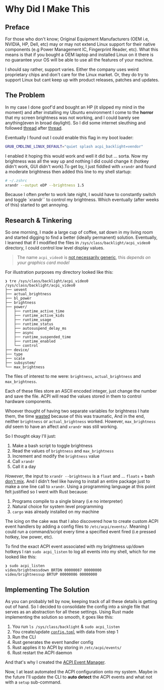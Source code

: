 # Why Did I Make This

## Preface

For those who don't know; Original Equipment Manufacturers (OEM i.e, NVIDIA, HP, Dell, etc) may or may not extend Linux support for their native components (e.g Power Management IC, Fingerprint Reader, etc). What this means is that if you bought a OEM laptop and installed Linux on it there is no guarantee your OS will be able to use all the features of your machine.

I should say rather, support varies. Either the company uses weird proprietary chips and don't care for the Linux market. Or, they do try to support Linux but cant keep up with product releases, patches and updates.

## The Problem

In my case I done goof'd and bought an HP (it slipped my mind in the moment) and after installing my Ubuntu environment I come to the **horror** that my screen brightness was not working, and I could barely see anything(even in broad daylight). So I did some internet sleuthing and followed [thread](https://askubuntu.com/questions/1230937/ubuntu-20-04-brightness-adjust-not-working) after [thread](https://askubuntu.com/questions/1406420/cant-change-brightness-on-version-22-04).

Eventually I found out I could enable this flag in my boot loader:

```bash
GRUB_CMDLINE_LINUX_DEFAULT="quiet splash acpi_backlight=vendor"
```

I enabled it hoping this would work and well it did but ... sorta. Now my brightness was all the way up and nothing I did could change it (hotkey didn't work, GUI didn't work).To get by, I just fiddled with `xrandr` and found a moderate brightness then added this line to my shell startup:

```bash
# ~/.zshrc
xrandr --output eDP --brightness 1.5
```

Because I often prefer to work late night, I would have to constantly switch and toggle `xrandr`` to control my brightness. Which eventually (after weeks of this) started to get annoying.

## Research & Tinkering

So one morning, I made a large cup of coffee, sat down in my living room and started digging to find a better (ideally permanent) solution. Eventually, I learned that if I modified the files in `/sys/class/backlight/acpi_video0` directory, I could control low level display values.

> The name `acpi_video0` is [not necessarily generic](https://wiki.archlinux.org/title/backlight), this _depends on your graphics card model_

For illustration purposes my directory looked like this:

```shell
❯ tre /sys/class/backlight/acpi_video0
/sys/class/backlight/acpi_video0
├── uevent
├── actual_brightness
├── bl_power
├── brightness
├── power/
│   ├── runtime_active_time
│   ├── runtime_active_kids
│   ├── runtime_usage
│   ├── runtime_status
│   ├── autosuspend_delay_ms
│   ├── async
│   ├── runtime_suspended_time
│   ├── runtime_enabled
│   └── control
├── device/
├── type
├── scale
├── subsystem/
└── max_brightness
```

The files of interest to me were: `brightness`, `actual_brightness` and `max_brightness`.

Each of these files store an ASCII encoded integer, just change the number and save the file. ACPI will read the values stored in them to control hardware components.

Whoever thought of having two separate variables for brightness I hate them, the time [wasted](https://bbs.archlinux.org/viewtopic.php?id=174991) because of this was traumatic, And in the end, neither `brightness` or `actual_brightness` worked. However, `max_brightness` _did_ seem to have an affect and `xrandr` was still working.

So I thought okay I'll just:

1. Make a bash script to toggle brightness
2. Read the values of `brightness` and `max_brightness`
3. Increment and modify the `brightness` value
4. Call `xrandr`
5. Call it a day

_However_, the input to `xrandr --brightness` is a `float` and ... `floats` + bash [don't mix](https://stackoverflow.com/questions/12722095/how-do-i-use-floating-point-arithmetic-in-bash). And I didn't feel like having to install an entire package just to make a one line call to `xrandr`. Using a programming language at this point felt justified so I went with Rust because:

1. Programs compile to a single binary (i.e no interpreter)
2. Natural choice for system level programming
3. `cargo` was already installed on my machine

The icing on the cake was that I also discovered how to create custom ACPI event handlers by adding a config files to `/etc/acpi/events/`. Meaning I could run a command/script every time a specified event fired (i.e pressed hotkey, low power, etc).

To find the exact ACPI event associated with my brightness up/down hotkeys I ran `sudo acpi_listen` to log all events into my shell, which for me looked like this:

```shell
❯ sudo acpi_listen
video/brightnessdown BRTDN 00000087 00000000
video/brightnessup BRTUP 00000086 00000000
```

## Implementing The Solution

As you can probably tell by now, keeping track of all these details is getting out of hand. So I decided to consolidate the config into a single file that serves as an abstraction for all these settings. Using Rust made implementing the solution so smooth, it goes like this:

1. You run `ls /sys/class/backlight` & `sudo acpi_listen`
2. You create/update [`config.toml`](config.toml) with data from step 1
3. Run the CLI
4. Rust generates the event handler config
5. Rust applies it to ACPI by storing in `/etc/acpi/events/`
6. Rust restart the ACPI daemon

And that's why I created the [ACPI Event Manager](https://github.com/ezrasingh/acpi-event-manager).

Now, I at least automated the ACPI configuration onto my system. Maybe in the future I'll update the CLI to **auto detect** the ACPI events and what not with a `setup` sub-command.
